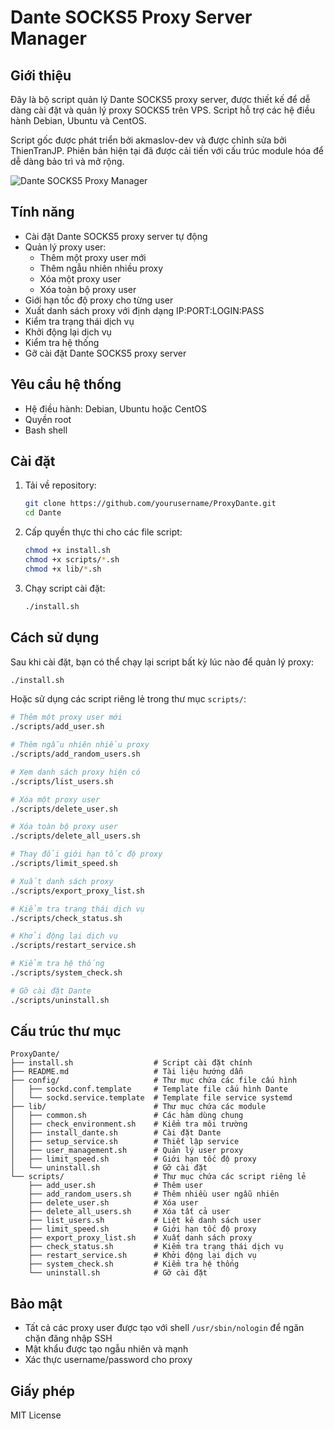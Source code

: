 # Dante SOCKS5 Proxy Server Manager

## Giới thiệu

Đây là bộ script quản lý Dante SOCKS5 proxy server, được thiết kế để dễ dàng cài đặt và quản lý proxy SOCKS5 trên VPS. Script hỗ trợ các hệ điều hành Debian, Ubuntu và CentOS.

Script gốc được phát triển bởi akmaslov-dev và được chỉnh sửa bởi ThienTranJP. Phiên bản hiện tại đã được cải tiến với cấu trúc module hóa để dễ dàng bảo trì và mở rộng.

![Dante SOCKS5 Proxy Manager](https://i.imgur.com/XYZ123.png) <!-- Thay thế bằng URL thực tế của ảnh minh họa -->

## Tính năng

- Cài đặt Dante SOCKS5 proxy server tự động
- Quản lý proxy user:
  - Thêm một proxy user mới
  - Thêm ngẫu nhiên nhiều proxy
  - Xóa một proxy user
  - Xóa toàn bộ proxy user
- Giới hạn tốc độ proxy cho từng user
- Xuất danh sách proxy với định dạng IP:PORT:LOGIN:PASS
- Kiểm tra trạng thái dịch vụ
- Khởi động lại dịch vụ
- Kiểm tra hệ thống
- Gỡ cài đặt Dante SOCKS5 proxy server

## Yêu cầu hệ thống

- Hệ điều hành: Debian, Ubuntu hoặc CentOS
- Quyền root
- Bash shell

## Cài đặt

1. Tải về repository:
   ```bash
   git clone https://github.com/yourusername/ProxyDante.git
   cd Dante
   ```

2. Cấp quyền thực thi cho các file script:
   ```bash
   chmod +x install.sh
   chmod +x scripts/*.sh
   chmod +x lib/*.sh
   ```

3. Chạy script cài đặt:
   ```bash
   ./install.sh
   ```

## Cách sử dụng

Sau khi cài đặt, bạn có thể chạy lại script bất kỳ lúc nào để quản lý proxy:

```bash
./install.sh
```

Hoặc sử dụng các script riêng lẻ trong thư mục `scripts/`:

```bash
# Thêm một proxy user mới
./scripts/add_user.sh

# Thêm ngẫu nhiên nhiều proxy
./scripts/add_random_users.sh

# Xem danh sách proxy hiện có
./scripts/list_users.sh

# Xóa một proxy user
./scripts/delete_user.sh

# Xóa toàn bộ proxy user
./scripts/delete_all_users.sh

# Thay đổi giới hạn tốc độ proxy
./scripts/limit_speed.sh

# Xuất danh sách proxy
./scripts/export_proxy_list.sh

# Kiểm tra trạng thái dịch vụ
./scripts/check_status.sh

# Khởi động lại dịch vụ
./scripts/restart_service.sh

# Kiểm tra hệ thống
./scripts/system_check.sh

# Gỡ cài đặt Dante
./scripts/uninstall.sh
```

## Cấu trúc thư mục

```
ProxyDante/
├── install.sh                  # Script cài đặt chính
├── README.md                   # Tài liệu hướng dẫn
├── config/                     # Thư mục chứa các file cấu hình
│   ├── sockd.conf.template     # Template file cấu hình Dante
│   └── sockd.service.template  # Template file service systemd
├── lib/                        # Thư mục chứa các module
│   ├── common.sh               # Các hàm dùng chung
│   ├── check_environment.sh    # Kiểm tra môi trường
│   ├── install_dante.sh        # Cài đặt Dante
│   ├── setup_service.sh        # Thiết lập service
│   ├── user_management.sh      # Quản lý user proxy
│   ├── limit_speed.sh          # Giới hạn tốc độ proxy
│   └── uninstall.sh            # Gỡ cài đặt
└── scripts/                    # Thư mục chứa các script riêng lẻ
    ├── add_user.sh             # Thêm user
    ├── add_random_users.sh     # Thêm nhiều user ngẫu nhiên
    ├── delete_user.sh          # Xóa user
    ├── delete_all_users.sh     # Xóa tất cả user
    ├── list_users.sh           # Liệt kê danh sách user
    ├── limit_speed.sh          # Giới hạn tốc độ proxy
    ├── export_proxy_list.sh    # Xuất danh sách proxy
    ├── check_status.sh         # Kiểm tra trạng thái dịch vụ
    ├── restart_service.sh      # Khởi động lại dịch vụ
    ├── system_check.sh         # Kiểm tra hệ thống
    └── uninstall.sh            # Gỡ cài đặt
```

## Bảo mật

- Tất cả các proxy user được tạo với shell `/usr/sbin/nologin` để ngăn chặn đăng nhập SSH
- Mật khẩu được tạo ngẫu nhiên và mạnh
- Xác thực username/password cho proxy

## Giấy phép

MIT License
